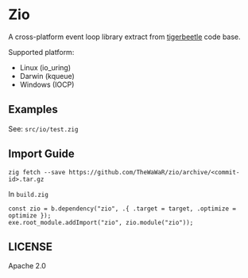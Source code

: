 # Zio
A cross-platform event loop library extract from [tigerbeetle](https://github.com/tigerbeetle/tigerbeetle/tree/main/src/io) code base.

Supported platform:
* Linux (io_uring)
* Darwin (kqueue)
* Windows (IOCP)

## Examples

See: `src/io/test.zig`

## Import Guide
```shell
zig fetch --save https://github.com/TheWaWaR/zio/archive/<commit-id>.tar.gz
```

In `build.zig`
```zig
const zio = b.dependency("zio", .{ .target = target, .optimize = optimize });
exe.root_module.addImport("zio", zio.module("zio"));
```

## LICENSE

Apache 2.0
